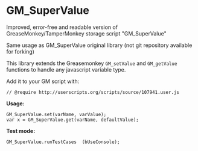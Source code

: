 # GM_SuperValue
Improved, error-free and readable version of GreaseMonkey/TamperMonkey storage script "GM_SuperValue"

Same usage as GM_SuperValue original library (not git repository available for forking)

This library extends the Greasemonkey `GM_setValue` and `GM_getValue` functions to
handle any javascript variable type.

Add it to your GM script with:

    // @require http://userscripts.org/scripts/source/107941.user.js


**Usage:**

    GM_SuperValue.set(varName, varValue);  
    var x = GM_SuperValue.get(varName, defaultValue);  

**Test mode:**

    GM_SuperValue.runTestCases  (bUseConsole);
